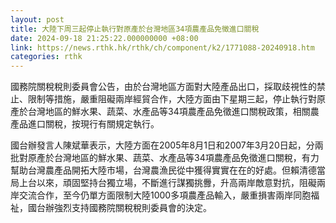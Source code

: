 ```yaml
---
layout: post
title: 大陸下周三起停止執行對原產於台灣地區34項農產品免徵進口關稅
date: 2024-09-18 21:25:22.000000000 +08:00
link: https://news.rthk.hk/rthk/ch/component/k2/1771088-20240918.htm
categories: rthk
---
```


國務院關稅稅則委員會公告，由於台灣地區方面對大陸產品出口，採取歧視性的禁止、限制等措施，嚴重阻礙兩岸經貿合作，大陸方面由下星期三起，停止執行對原產於台灣地區的鮮水果、蔬菜、水產品等34項農產品免徵進口關稅政策，相關農產品進口關稅，按現行有關規定執行。

國台辦發言人陳斌華表示，大陸方面在2005年8月1日和2007年3月20日起，分兩批對原產於台灣地區的鮮水果、蔬菜、水產品等34項農產品免徵進口關稅，有力幫助台灣農產品開拓大陸市場，台灣農漁民從中獲得實實在在的好處。但賴清德當局上台以來，頑固堅持台獨立場，不斷進行謀獨挑釁，升高兩岸敵意對抗，阻礙兩岸交流合作，至今仍單方面限制大陸1000多項農產品輸入，嚴重損害兩岸同胞福祉，國台辦強烈支持國務院關稅稅則委員會的決定。

